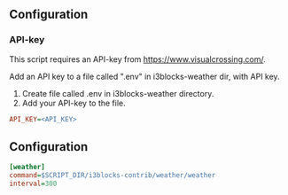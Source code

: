 
## Configuration
### API-key
This script requires an API-key from https://www.visualcrossing.com/.

Add an API key to a file called ".env" in i3blocks-weather dir, with API key.

1. Create file called .env in i3blocks-weather directory.
2. Add your API-key to the file.

```ini
API_KEY=<API_KEY>
```
## Configuration
```ini
[weather]
command=$SCRIPT_DIR/i3blocks-contrib/weather/weather
interval=300
```
